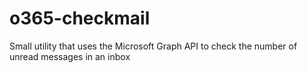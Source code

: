 # o365-checkmail
Small utility that uses the Microsoft Graph API to check the number of unread messages in an inbox
